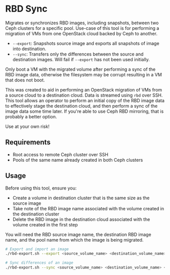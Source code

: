 # RBD Sync
Migrates or synchronizes RBD images, including snapshots, between two Ceph clusters for a specific pool. Use-case of this tool is for performing a migration of VMs from one OpenStack cloud backed by Ceph to another.
- `--export`: Snapshots source image and exports all snapshots of image into destination.
- `--sync`: Transfers only the differences between the source and destination images. Will fail if `--export` has not been used initially.

Only boot a VM with the migrated volume after performing a sync of the RBD image data, otherwise the filesystem may be corrupt resulting in a VM that does not boot.

This was created to aid in performing an OpenStack migration of VMs from a source cloud to a destination cloud. Data is streamed using `rbd` over SSH. This tool allows an operator to perform an initial copy of the RBD image data to effectively stage the destination cloud, and then perform a sync of the image data some time later. If you're able to use Ceph RBD mirroring, that is probably a better option.
 
Use at your own risk!

## Requirements
- Root access to remote Ceph cluster over SSH
- Pools of the same name already created in both Ceph clusters

## Usage
Before using this tool, ensure you:
- Create a volume in destination cluster that is the same size as the source image
- Take note of the RBD image name associated with the volume created in the destination cluster
- Delete the RBD image in the destination cloud associated with the volume created in the first step

You will need the RBD source image name, the destination RBD image name, and the pool name from which the image is being migrated.

```sh
# Export and import an image
./rbd-export.sh --export <source_volume_name> <destination_volume_name> <pool> <remote_host>

# Sync differences of an image
./rbd-export.sh --sync <source_volume_name> <destination_volume_name> <pool> <remote_host>
```
